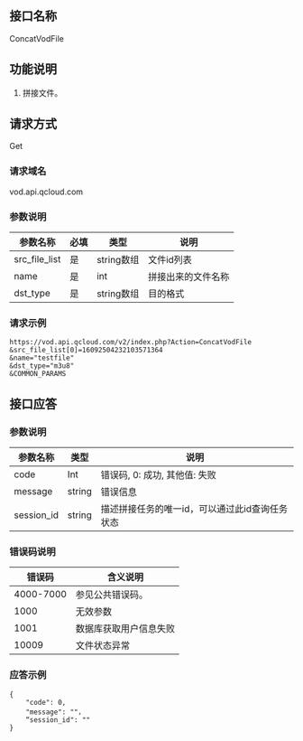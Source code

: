 ## 接口名称
ConcatVodFile

## 功能说明
1. 拼接文件。

## 请求方式
Get

### 请求域名
vod.api.qcloud.com

### 参数说明
| 参数名称 | 必填 | 类型 | 说明 |
|---------------|----------|---------|---------|
| src_file_list | 是 | string数组 | 文件id列表 |
| name          | 是 | int    | 拼接出来的文件名称|
| dst_type      | 是 | string数组    | 目的格式 |

### 请求示例
```
https://vod.api.qcloud.com/v2/index.php?Action=ConcatVodFile
&src_file_list[0]=16092504232103571364
&name="testfile"
&dst_type="m3u8"
&COMMON_PARAMS
```
## 接口应答

### 参数说明
| 参数名称 | 类型 | 说明 |
|---------|---------|---------|
| code | Int | 错误码, 0: 成功, 其他值: 失败 |
| message | string | 错误信息 |
| session_id | string | 描述拼接任务的唯一id，可以通过此id查询任务状态 |

### 错误码说明
| 错误码 | 含义说明|
|---------|---------|
| 4000-7000 | 参见公共错误码。  |
| 1000 | 无效参数  |
| 1001 | 数据库获取用户信息失败  |
| 10009 | 文件状态异常  |

### 应答示例
```
{
    "code": 0,
    "message": ""，
	“session_id": ""
}
```
